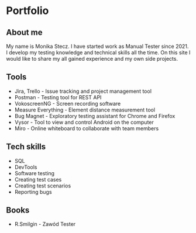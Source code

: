 # Portfolio

## About me 
My name is Monika Stecz. I have started work as Manual Tester since 2021. I develop my testing knowledge and technical skills all the time. On this site I would like to share my all gained experience and my own side projects. 

## Tools
* Jira, Trello - Issue tracking and project management tool
* Postman - Testing tool for REST API
* VokoscreenNG - Screen recording software
* Measure Everything - Element distance measurement tool
* Bug Magnet - Exploratory testing assistant for Chrome and Firefox
* Vysor - Tool to view and control Android on the computer
* Miro - Online whiteboard to collaborate with team members

## Tech skills
* SQL
* DevTools
* Software testing
* Creating test cases
* Creating test scenarios
* Reporting bugs

## Books
* R.Smilgin - Zawód Tester
